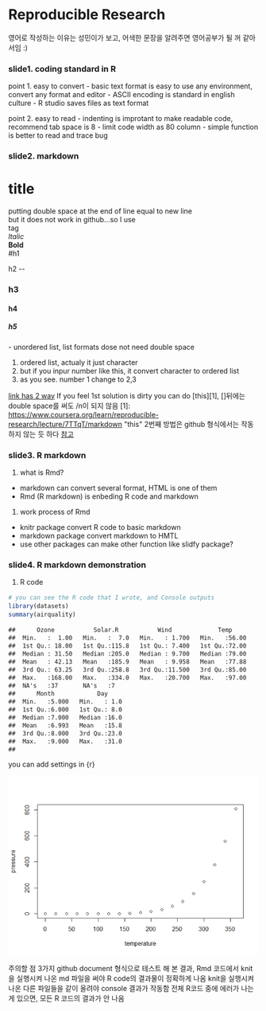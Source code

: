 Reproducible Research
================

영어로 작성하는 이유는 성민이가 보고, 어색한 문장을 알려주면 영어공부가 될 꺼 같아서임 :)

### slide1. coding standard in R

point 1. easy to convert - basic text format is easy to use any environment, convert any format and editor - ASCII encoding is standard in english culture - R studio saves files as text format

point 2. easy to read - indenting is improtant to make readable code, recommend tab space is 8 - limit code width as 80 column - simple function is better to read and trace bug

### slide2. markdown

title
=====

putting double space at the end of line equal to new line<br /> but it does not work in github...so I use *<br/>* tag<br /> *ltalic*<br /> **Bold**<br /> \#h1<br />
<p>
h2
--

### h3

#### h4

##### h5

</p>
-   unordered list, list formats dose not need double space

1.  ordered list, actualy it just character
2.  but if you inpur number like this, it convert character to ordered list
3.  as you see. number 1 change to 2,3

[link has 2 way](https://www.coursera.org/learn/reproducible-research/lecture/7TTqT/markdown/) If you feel 1st solution is dirty you can do \[this\]\[1\], \[\]뒤에는 double space를 써도 /n이 되지 않음
\[1\]: <https://www.coursera.org/learn/reproducible-research/lecture/7TTqT/markdown> "this"
2번째 방법은 github 형식에서는 작동하지 않는 듯 하다 [참고](https://guides.github.com/features/mastering-markdown/)

### slide3. R markdown

1.  what is Rmd?

-   markdown can convert several format, HTML is one of them
-   Rmd (R markdown) is enbeding R code and markdown

1.  work process of Rmd

-   knitr package convert R code to basic markdown
-   markdown package convert markdown to HMTL
-   use other packages can make other function like slidfy package?

### slide4. R markdown demonstration

1.  R code

``` r
# you can see the R code that I wrote, and Console outputs
library(datasets)
summary(airquality)
```

    ##      Ozone           Solar.R           Wind             Temp      
    ##  Min.   :  1.00   Min.   :  7.0   Min.   : 1.700   Min.   :56.00  
    ##  1st Qu.: 18.00   1st Qu.:115.8   1st Qu.: 7.400   1st Qu.:72.00  
    ##  Median : 31.50   Median :205.0   Median : 9.700   Median :79.00  
    ##  Mean   : 42.13   Mean   :185.9   Mean   : 9.958   Mean   :77.88  
    ##  3rd Qu.: 63.25   3rd Qu.:258.8   3rd Qu.:11.500   3rd Qu.:85.00  
    ##  Max.   :168.00   Max.   :334.0   Max.   :20.700   Max.   :97.00  
    ##  NA's   :37       NA's   :7                                       
    ##      Month            Day      
    ##  Min.   :5.000   Min.   : 1.0  
    ##  1st Qu.:6.000   1st Qu.: 8.0  
    ##  Median :7.000   Median :16.0  
    ##  Mean   :6.993   Mean   :15.8  
    ##  3rd Qu.:8.000   3rd Qu.:23.0  
    ##  Max.   :9.000   Max.   :31.0  
    ## 

you can add settings in {r}

![](course5_week2_files/figure-markdown_github/pressure-1.png)

주의할 점 3가지
github document 형식으로 테스트 해 본 결과, Rmd 코드에서 knit을 실행시켜 나온 md 파일을 써야 R code의 결과물이 정확하게 나옴
knit을 실행시켜 나온 다른 파일들을 같이 올려야 console 결과가 작동함
전체 R코드 중에 에러가 나는게 있으면, 모든 R 코드의 결과가 안 나옴

